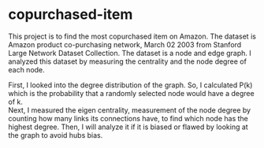 # copurchased-item

This project is to find the most copurchased item on Amazon.
The dataset is Amazon product co-purchasing network, March 02 2003 from Stanford Large Network Dataset Collection.
The dataset is a node and edge graph. I analyzed this dataset by measuring the centrality and the node degree of each node.

First, I looked into the degree distribution of the graph. So, I calculated P(k) which is the probability that a randomly selected node would have a degree of k. <br>
Next, I measured the eigen centrality, measurement of the node degree by counting how many links its connections have, to find which node has the highest degree. Then, I will analyze it if it is biased or flawed by looking at the graph to avoid hubs bias.
